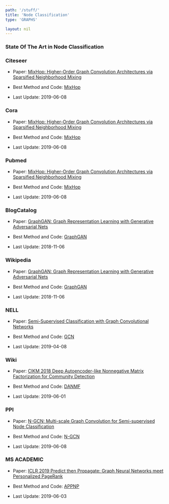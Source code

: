 ```yaml
---
path: '/stuff/'
title: 'Node Classification'
type: 'GRAPHS'

layout: nil
---
```


### State Of The Art in Node Classification  

### Citeseer

* Paper: [ MixHop: Higher-Order Graph Convolution Architectures via Sparsified Neighborhood Mixing](https://arxiv.org/pdf/1905.00067v1.pdf)

* Best Method and Code: [MixHop](https://github.com/benedekrozemberczki/NGCN)

* Last Update: 2019-06-08

### Cora

* Paper: [ MixHop: Higher-Order Graph Convolution Architectures via Sparsified Neighborhood Mixing](https://arxiv.org/pdf/1905.00067v1.pdf)

* Best Method and Code: [MixHop](https://github.com/benedekrozemberczki/NGCN)

* Last Update: 2019-06-08

### Pubmed

* Paper: [ MixHop: Higher-Order Graph Convolution Architectures via Sparsified Neighborhood Mixing](https://arxiv.org/pdf/1905.00067v1.pdf)

* Best Method and Code: [MixHop](https://github.com/benedekrozemberczki/NGCN)

* Last Update: 2019-06-08

### BlogCatalog

* Paper: [ GraphGAN: Graph Representation Learning with Generative Adversarial Nets](https://arxiv.org/pdf/1711.08267v1.pdf)

* Best Method and Code: [GraphGAN](https://github.com/hwwang55/GraphGAN)

* Last Update: 2018-11-06

### Wikipedia

* Paper: [ GraphGAN: Graph Representation Learning with Generative Adversarial Nets](https://arxiv.org/pdf/1711.08267v1.pdf)

* Best Method and Code: [GraphGAN](https://github.com/hwwang55/GraphGAN)

* Last Update: 2018-11-06

### NELL

* Paper: [ Semi-Supervised Classification with Graph Convolutional Networks](https://arxiv.org/pdf/1609.02907v4.pdf)

* Best Method and Code: [GCN](https://github.com/tkipf/gcn)

* Last Update: 2019-04-08

### Wiki

* Paper: [CIKM 2018 Deep Autoencoder-like Nonnegative Matrix Factorization for Community Detection](https://smartyfh.com/Documents/18DANMF.pdf)

* Best Method and Code: [DANMF](https://github.com/benedekrozemberczki/DANMF)

* Last Update: 2019-06-01

### PPI

* Paper: [ N-GCN: Multi-scale Graph Convolution for Semi-supervised Node Classification](https://arxiv.org/pdf/1802.08888v1.pdf)

* Best Method and Code: [N-GCN](https://github.com/benedekrozemberczki/MixHop-and-N-GCN)

* Last Update: 2019-06-08

### MS ACADEMIC

* Paper: [ICLR 2019 Predict then Propagate: Graph Neural Networks meet Personalized PageRank](https://arxiv.org/pdf/1810.05997v5.pdf)

* Best Method and Code: [APPNP](https://github.com/benedekrozemberczki/APPNP)

* Last Update: 2019-06-03


